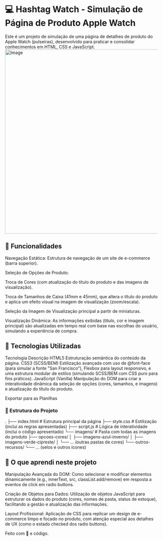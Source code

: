 # 💻 Hashtag Watch - Simulação de Página de Produto Apple Watch
Este é um projeto de simulação de uma página de detalhes de produto do Apple Watch (pulseiras), desenvolvido para praticar e consolidar conhecimentos em HTML, CSS e JavaScript.
<img width="1023" height="607" alt="Image" src="https://github.com/user-attachments/assets/410635eb-d4ea-4c0c-91d5-3be0dea310e2" />

## 🌟 Funcionalidades
Navegação Estática: Estrutura de navegação de um site de e-commerce (barra superior).

Seleção de Opções de Produto:

Troca de Cores (com atualização do título do produto e das imagens de visualização).

Troca de Tamanhos de Caixa (41mm e 45mm), que altera o título do produto e aplica um efeito visual na imagem de visualização (zoom/escala).

Seleção da Imagem de Visualização principal a partir de miniaturas.

Visualização Dinâmica: As informações exibidas (título, cor e imagem principal) são atualizadas em tempo real com base nas escolhas do usuário, simulando a experiência de compra.

## 🚀 Tecnologias Utilizadas
Tecnologia	Descrição
HTML5	Estruturação semântica do conteúdo da página.
CSS3 (SCSS/BEM)	Estilização avançada com uso de @font-face (para simular a fonte "San Francisco"), Flexbox para layout responsivo, e uma estrutura modular de estilos (simulando SCSS/BEM com CSS puro para fins práticos).
JavaScript (Vanilla)	Manipulação do DOM para criar a interatividade dinâmica da seleção de opções (cores, tamanhos, e imagens) e atualização do título do produto.

Exportar para as Planilhas
### 📁 Estrutura do Projeto
.
├── index.html          # Estrutura principal da página
├── style.css           # Estilização (inclui as regras apresentadas)
├── script.js           # Lógica de interatividade (inclui o código apresentado)
└── imagens/            # Pasta com todas as imagens do produto
    ├── opcoes-cores/
    │   ├── imagens-azul-inverno/
    │   ├── imagens-verde-cipreste/
    │   └── ... (outras pastas de cores)
    └── outros-recursos/
        └── ... (selos e outros ícones)
## 🎯 O que aprendi neste projeto
Manipulação Avançada do DOM: Como selecionar e modificar elementos dinamicamente (e.g., innerText, src, classList.add/remove) em resposta a eventos de click em radio buttons.

Criação de Objetos para Dados: Utilização de objetos JavaScript para estruturar os dados do produto (cores, nomes de pasta, status de estoque), facilitando a gestão e atualização das informações.

Layout Profissional: Aplicação de CSS para replicar um design de e-commerce limpo e focado no produto, com atenção especial aos detalhes de UX (como o estado checked dos radio buttons).

Feito com 💙 e código.
